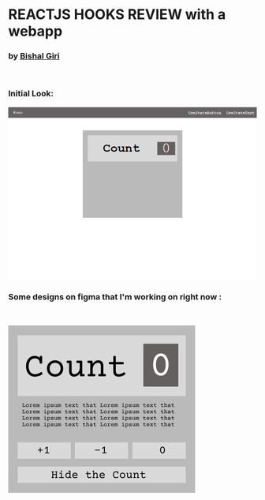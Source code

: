 # REACTJS HOOKS REVIEW with a webapp

### by [Bishal Giri]("https://www.bishalgiri.com")

</br>

### Initial Look:


![website designs](figma/websitecurrent11-5-20221-44am.png)



### Some designs on figma that I'm working on right now :

<br/>

![figma designs](figma/UseStateButtonFrame.png)



